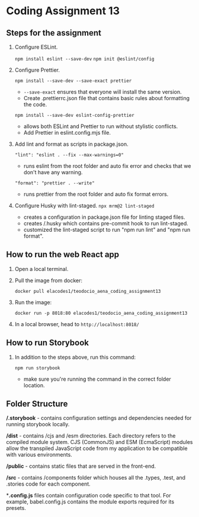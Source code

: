# Coding Assignment 13

## Steps for the assignment

1. Configure ESLint.

    `npm install eslint --save-dev`
    `npm init @eslint/config`

2. Configure Prettier.

    `npm install --save-dev --save-exact prettier`

    * `--save-exact` ensures that everyone will install the same version.
    * Create .prettierrc.json file that contains basic rules about formatting the code.

    `npm install --save-dev eslint-config-prettier`
    * allows both ESLint and Prettier to run without stylistic conflicts.
    * Add Prettier in eslint.config.mjs file.

3. Add lint and format as scripts in package.json.

    `"lint": "eslint . --fix --max-warnings=0"`
    * runs eslint from the root folder and auto fix error and checks that we don't have any warning.

    `"format": "prettier . --write"`
    * runs prettier from the root folder and auto fix format errors.

4. Configure Husky with lint-staged.
    `npx mrm@2 lint-staged`
    * creates a configuration in package.json file for linting staged files.
    * creates /.husky which contains pre-commit hook to run lint-staged.
    * customized the lint-staged script to run "npm run lint" and "npm run format".


## How to run the web React app

1. Open a local terminal.

2. Pull the image from docker:

    `docker pull elacodes1/teodocio_aena_coding_assignment13`

3. Run the image:

    `docker run -p 8018:80 elacodes1/teodocio_aena_coding_assignment13`

4. In a local browser, head to `http://localhost:8018/`


## How to run Storybook

1. In addition to the steps above, run this command:

    `npm run storybook`
    * make sure you're running the command in the correct folder location.


## Folder Structure

**/.storybook** - contains configuration settings and dependencies needed for running storybook locally.

**/dist** - contains /cjs and /esm directories. Each directory refers to the compiled module system. CJS (CommonJS) and ESM (EcmaScript) modules allow the transpiled JavaScript code from my application to be compatible with various environments.

**/public** - contains static files that are served in the front-end.

**/src** - contains /components folder which houses all the .types, .test, and .stories code for each component.

***.config.js** files contain configuration code specific to that tool. For example, babel.config.js contains the module exports required for its presets.

